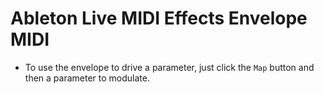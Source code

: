 # Ableton Live MIDI Effects Envelope MIDI

- To use the envelope to drive a parameter, just click the `Map` button and then a parameter to modulate.
